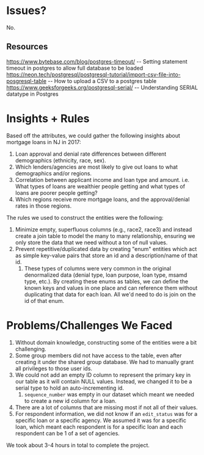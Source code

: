 # Issues?
No.

## Resources
https://www.bytebase.com/blog/postgres-timeout/ -- Setting statement timeout in postgres to allow full database to be loaded
https://neon.tech/postgresql/postgresql-tutorial/import-csv-file-into-posgresql-table -- How to upload a CSV to a postgres table
https://www.geeksforgeeks.org/postgresql-serial/ -- Understanding SERIAL datatype in Postgres

# Insights + Rules

Based off the attributes, we could gather the following insights about mortgage loans in NJ in 2017:
1. Loan approval and denial rate differences between different demographics (ethnicity, race, sex).
2. Which lenders/agencies are most likely to give out loans to what demographics and/or regions.
3. Correlation between applicant income and loan type and amount. i.e. What types of loans are wealthier people getting and what types of loans are poorer people getting?
4. Which regions receive more mortgage loans, and the approval/denial rates in those regions.

The rules we used to construct the entities were the following:
1. Minimize empty, superfluous columns (e.g., race2, race3) and instead create a join table to model the many to many relationship, ensuring we only store the data that we need without a ton of null values.
2. Prevent repetitive/duplicated data by creating "enum" entities which act as simple key-value pairs that store an id and a description/name of that id.
    1. These types of columns were very common in the original denormalized data (denial type, loan purpose, loan type, msamd type, etc.). By creating these enums as tables, we can define the known keys and values in one place and can reference them without duplicating that data for each loan. All we'd need to do is join on the id of that enum.


# Problems/Challenges We Faced
1. Without domain knowledge, constructing some of the entities were a bit challenging.
2. Some group members did not have access to the table, even after creating it under the shared group database. We had to manually grant all privileges to those user ids.
3. We could not add an empty ID column to represent the primary key in our table as it will contain NULL values. Instead, we changed it to be a serial type to hold an auto-incrementing id.
    1. `sequence_number` was empty in our dataset which meant we needed to create a new id column for a loan.
4. There are a lot of columns that are missing most if not all of their values.
5. For respondent information, we did not know if an `edit_status` was for a specific loan or a specific agency. We assumed it was for a specific loan, which meant each respondent is for a specific loan and each respondent can be 1 of a set of agencies.

We took about 3-4 hours in total to complete the project.


